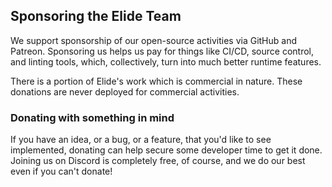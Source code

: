 ## Sponsoring the Elide Team

We support sponsorship of our open-source activities via GitHub and Patreon. Sponsoring us helps us pay for things like CI/CD, source control, and linting tools, which, collectively, turn into much better runtime features.

There is a portion of Elide's work which is commercial in nature. These donations are never deployed for commercial activities.

### Donating with something in mind

If you have an idea, or a bug, or a feature, that you'd like to see implemented, donating can help secure some developer time to get it done. Joining us on Discord is completely free, of course, and we do our best even if you can't donate!
